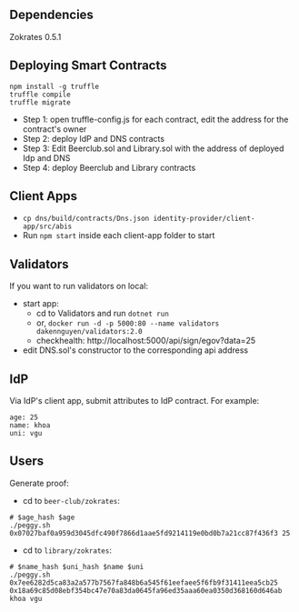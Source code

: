 ## Dependencies
Zokrates 0.5.1

## Deploying Smart Contracts
```
npm install -g truffle
truffle compile
truffle migrate
```

- Step 1: open truffle-config.js for each contract, edit the address for the contract's owner
- Step 2: deploy IdP and DNS contracts
- Step 3: Edit Beerclub.sol and Library.sol with the address of deployed Idp and DNS
- Step 4: deploy Beerclub and Library contracts

## Client Apps
- `cp dns/build/contracts/Dns.json identity-provider/client-app/src/abis`
- Run `npm start` inside each client-app folder to start

## Validators
If you want to run validators on local:
- start app:
  + cd to Validators and run `dotnet run`
  + or, `docker run -d -p 5000:80 --name validators dakennguyen/validators:2.0`
  + checkhealth: http://localhost:5000/api/sign/egov?data=25
- edit DNS.sol's constructor to the corresponding api address

## IdP
Via IdP's client app, submit attributes to IdP contract. For example:
```
age: 25
name: khoa
uni: vgu
```

## Users
Generate proof:
- cd to `beer-club/zokrates`:
```
# $age_hash $age
./peggy.sh 0x07027baf0a959d3045dfc490f7866d1aae5fd9214119e0bd0b7a21cc87f436f3 25
```
- cd to `library/zokrates`:
```
# $name_hash $uni_hash $name $uni
./peggy.sh 0x7ee6282d5ca83a2a577b7567fa848b6a545f61eefaee5f6fb9f31411eea5cb25 0x18a69c85d08ebf354bc47e70a83da0645fa96ed35aaa60ea0350d368160d646ab khoa vgu
```
